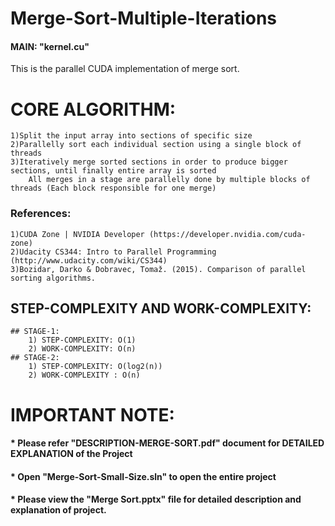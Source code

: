 # Merge-Sort-Multiple-Iterations


#### MAIN: "kernel.cu" 
This is the parallel CUDA implementation of merge sort.


# CORE ALGORITHM:
    1)Split the input array into sections of specific size      
    2)Parallelly sort each individual section using a single block of threads                
    3)Iteratively merge sorted sections in order to produce bigger sections, until finally entire array is sorted                        
        All merges in a stage are parallelly done by multiple blocks of threads (Each block responsible for one merge)      
        
            
### References:   
    1)CUDA Zone | NVIDIA Developer (https://developer.nvidia.com/cuda-zone)   
    2)Udacity CS344: Intro to Parallel Programming (http://www.udacity.com/wiki/CS344)
    3)Bozidar, Darko & Dobravec, Tomaž. (2015). Comparison of parallel sorting algorithms. 

## STEP-COMPLEXITY AND WORK-COMPLEXITY:
    ## STAGE-1:
        1) STEP-COMPLEXITY: O(1)
        2) WORK-COMPLEXITY: O(n)
    ## STAGE-2:
        1) STEP-COMPLEXITY: O(log2(n))
        2) WORK-COMPLEXITY : O(n)

# IMPORTANT NOTE:
  #### * Please refer "DESCRIPTION-MERGE-SORT.pdf" document for DETAILED EXPLANATION of the Project
  #### * Open "Merge-Sort-Small-Size.sln" to open the entire project
  #### * Please view the **"Merge Sort.pptx" file for detailed description and explanation** of project.
